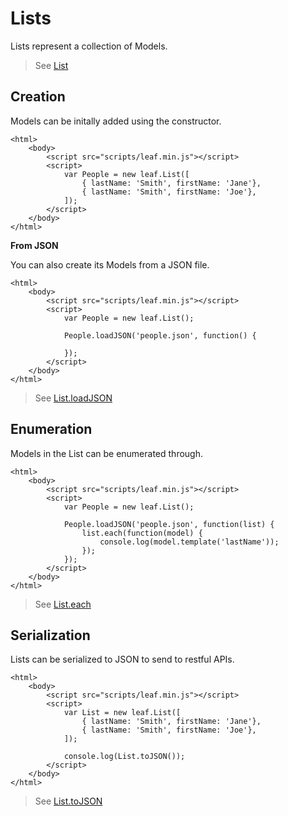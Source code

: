 # Lists

Lists represent a collection of Models.

> See [List](https://github.com/leaf-web/leaf.js/blob/master/docs/api.md#leaf.List)

## Creation

Models can be initally added using the constructor.

	<html>
		<body>
			<script src="scripts/leaf.min.js"></script>
			<script>
				var People = new leaf.List([
					{ lastName: 'Smith', firstName: 'Jane'},
					{ lastName: 'Smith', firstName: 'Joe'},					
				]);
			</script>
		</body>
	</html>

**From JSON**

You can also create its Models from a JSON file.

	<html>
		<body>
			<script src="scripts/leaf.min.js"></script>
			<script>
				var People = new leaf.List();

				People.loadJSON('people.json', function() {

				});
			</script>
		</body>
	</html>

> See [List.loadJSON](https://github.com/leaf-web/leaf.js/blob/master/docs/api.md#leaf.List.loadJSON)

## Enumeration

Models in the List can be enumerated through.

	<html>
		<body>
			<script src="scripts/leaf.min.js"></script>
			<script>
				var People = new leaf.List();

				People.loadJSON('people.json', function(list) {
					list.each(function(model) {
						console.log(model.template('lastName'));
					});
				});
			</script>
		</body>
	</html>

> See [List.each](https://github.com/leaf-web/leaf.js/blob/master/docs/api.md#leaf.List.each)

## Serialization

Lists can be serialized to JSON to send to restful APIs.

	<html>
		<body>
			<script src="scripts/leaf.min.js"></script>
			<script>
				var List = new leaf.List([
					{ lastName: 'Smith', firstName: 'Jane'},
					{ lastName: 'Smith', firstName: 'Joe'},					
				]);

				console.log(List.toJSON());
			</script>
		</body>
	</html>

> See [List.toJSON](https://github.com/leaf-web/leaf.js/blob/master/docs/api.md#leaf.List.toJSON)

